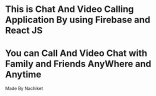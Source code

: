 # This is Chat And Video Calling Application By using Firebase and React JS
# You can Call And Video Chat with Family and Friends AnyWhere and Anytime
Made By Nachiket
